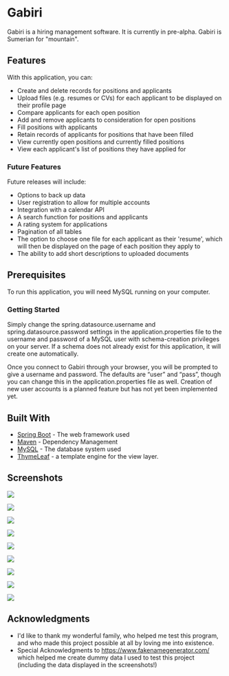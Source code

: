 # Gabiri

Gabiri is a hiring management software. It is currently in pre-alpha.
Gabiri is Sumerian for "mountain".

## Features
With this application, you can:
* Create and delete records for positions and applicants
* Upload files (e.g. resumes or CVs) for each applicant to be displayed on their profile page
* Compare applicants for each open position
* Add and remove applicants to consideration for open positions
* Fill positions with applicants
* Retain records of applicants for positions that have been filled
* View currently open positions and currently filled positions
* View each applicant's list of positions they have applied for

### Future Features
Future releases will include:
* Options to back up data
* User registration to allow for multiple accounts
* Integration with a calendar API
* A search function for positions and applicants
* A rating system for applications
* Pagination of all tables
* The option to choose one file for each applicant as their 'resume', which will then be displayed on the page of each position they apply to
* The ability to add short descriptions to uploaded documents

## Prerequisites

To run this application, you will need MySQL running on your computer.

### Getting Started

 Simply change the spring.datasource.username and spring.datasource.password settings in the application.properties file to the username and password of a MySQL user with schema-creation privileges on your server. If a schema does not already exist for this application, it will create one automatically.

Once you connect to Gabiri through your browser, you will be prompted to give a username and password. The defaults are “user” and “pass”, though you can change this in the application.properties file as well. Creation of new user accounts is a planned feature but has not yet been implemented yet.

## Built With

* [Spring Boot](https://spring.io/projects/spring-boot) - The web framework used
* [Maven](https://maven.apache.org/) - Dependency Management
* [MySQL](https://www.mysql.com/) - The database system used
* [ThymeLeaf](https://www.thymeleaf.org/) - a template engine for the view layer.

## Screenshots

![](screenshots/login.png)

![](screenshots/openPositions.png)

![](screenshots/viewPosition.png)

![](screenshots/viewApplicant.png)

![](screenshots/considerNewApplicants.png)

![](screenshots/availableApplicants.png)

![](screenshots/newOpenPosition.png)

![](screenshots/newApplicant.png)

![](screenshots/filledpositions.png)

## Acknowledgments

* I'd like to thank my wonderful family, who helped me test this program, and who made this project possible at all by loving me into existence.
* Special Acknowledgments to https://www.fakenamegenerator.com/ which helped me create dummy data I used to test this project (including the data displayed in the screenshots!)
